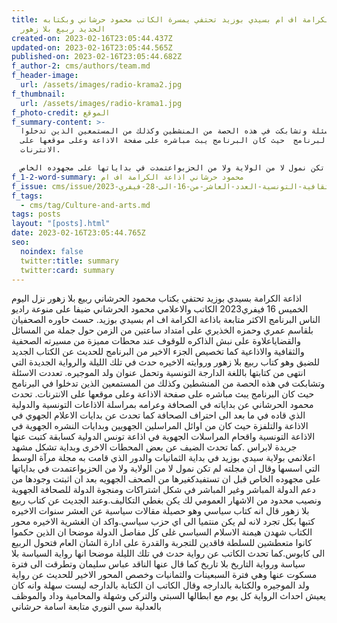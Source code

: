 ```yaml
---
title: اذاعة الكرامة اف ام بسيدي بوزيد تحتفي يمسرة الكاتب محمود حرشاني وبكتابه
  الجديد ربيع بلا زهور
created-on: 2023-02-16T23:05:44.437Z
updated-on: 2023-02-16T23:05:44.565Z
published-on: 2023-02-16T23:05:44.682Z
f_author-2: cms/authors/team.md
f_header-image:
  url: /assets/images/radio-krama2.jpg
f_thumbnail:
  url: /assets/images/radio-krama1.jpg
f_photo-credit: الموقع
f_summary-content: >-
  تعددت الاسئلة وتشابكت في هذه الحصة من المنشطين وكذلك من المستمعين الذين تدخلوا
  في البرنامج  حيث كان البرنامج يبث مباشره على صفحة الاذاعة وعلى موقعها على
  الانترنات.

  تحدث محمود الحرشاني عن بداياته في الصحافة وعرامه بمراسلة الاذاعات التونسية والدولية الذي قاده في ما بعد الى احتراف الصحافة كما تحدث عن بدايات الاعلام الجهوي في الاذاعة والتلفزة حيث كان من اوائل المراسلين الجهويين وبدايات النشره الجهوية في الاذاعة التونسية واقحام المراسلات الجهوية في اذاعة تونس الدولية كسابقة  كتبت عنها جريدة لابراس .كما تحدث الضيف عن بعض المحطات الاخرى وبداية تشكل مشهد اعلانمي بولاية سيدي بوزيد في بداية الثمانيات والدور الذي قامت به مجلة مرآة الوسط التي اسسها وقال ان مجلته لم تكن نمول لا من الولاية ولا من الحزبواعتمدت في بداياتها على مجهوده الخاص
f_1-2-word-summary: محمود حرشاني اذاعة الكرامة اف ام
f_issue: cms/issue/مجلة-الثقافية-التونسية-العدد-العاشر-من-16-الى-28-فيفري-2023.md
f_tags:
  - cms/tag/Culture-and-arts.md
tags: posts
layout: "[posts].html"
date: 2023-02-16T23:05:44.765Z
seo:
  noindex: false
  twitter:title: summary
  twitter:card: summary
---
```

اذاعة الكرامة بسيدي بوزيد تحتفي بكتاب محمود الحرشاني ربيع بلا زهور نزل اليوم الخميس 16 فيفري2023 الكاتب والاعلامي محمود الحرشاني ضيفا  على منوعة راديو الناس  البرنامج الاكثر متابعة باذاعة الكرامة اف ام  بسيدي بوزيد. حسث حاوره الصحفيان بلقاسم عمري وحمزه الخذيري على امتداد ساعتين من الزمن حول جملة من المسائل والقضاياعلاوة على نبش الذاكره للوقوف عند محطات مميزة من مسيرته الصحفية والثقافية والاذاعية  كما تخصيص الجزء الاخير من البرنامج للحديث عن الكتاب الجديد للضيق وهو كتاب ربيع بلا زهور وروايته الاخيره حدث في تلك الليلة والرواية الجديدة التي انتهى من كتابتها باللغة الدارجة التونسية  وتحمل عنوان ولد الموجيره. تعددت الاسئلة وتشابكت في هذه الحصة من المنشطين وكذلك من المستمعين الذين تدخلوا في البرنامج  حيث كان البرنامج يبث مباشره على صفحة الاذاعة وعلى موقعها على الانترنات. تحدث محمود الحرشاني عن بداياته في الصحافة وعرامه بمراسلة الاذاعات التونسية والدولية الذي قاده في ما بعد الى احتراف الصحافة كما تحدث عن بدايات الاعلام الجهوي في الاذاعة والتلفزة حيث كان من اوائل المراسلين الجهويين وبدايات النشره الجهوية في الاذاعة التونسية واقحام المراسلات الجهوية في اذاعة تونس الدولية كسابقة  كتبت عنها جريدة لابراس .كما تحدث الضيف عن بعض المحطات الاخرى وبداية تشكل مشهد اعلانمي بولاية سيدي بوزيد في بداية الثمانيات والدور الذي قامت به مجلة مرآة الوسط التي اسسها وقال ان مجلته لم تكن نمول لا من الولاية ولا من الحزبواعتمدت في بداياتها على مجهوده الخاص قبل ان تستفيدكغيرها من الصحف الجهويه بعد ان اثبتت وجودها من دعم الدولة المباشر وغير المباشر في شكل اشتراكات ومنجوة الدولة للصحافة الجهوية ونصيب محدود من الاشهار العمومي لك يكن بغطي التكاليف.وعند الجديث عن كتاب ربيع بلا زهور قال انه كتاب سياسي وهو حصيلة مقالات سياسية عن العشر سنوات الاخيره كتبها بكل تجرد لانه لم يكن منتميا الى اي حزب سياسي.واكد ان  الغشرية الاخيره محور الكتاب شهدن هيمنة الاسلام السياسي غلى كل مفاصل الدولة موضحا ان الذين حكموا كانوا متعطشين للسلطة فاقدين للتجربة والقدرة على ادارة الشان العام فتحول الربيع الى كابوس.كما تحدث الكاتب عن رواية حدث في تلك الليلة موضحا انها رواية السياسة بلا سياسة ورواية التاريخ بلا تاريخ كما قال عنها الناقد عباس سليمان وتطرقت الى فترة مسكوت عنها وهي فترة السبعينات والثمانيات وخصص المحور الاخير للحديث عن رواية ولد الموجيره والكتابة بالدارجه وقال الكاتب ان الكتابة بالدارجه ليست سهلة وانه كان يعيش احداث الرواية كل يوم مع ابطالها السبتي  والتركي وشهلة والمحامية وداد والموظف بالعدلية سي النوري متابعة اسامة حرشاني